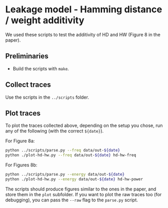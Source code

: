 # Leakage model - Hamming distance / weight additivity

We used these scripts to test the additivity of HD and HW (Figure 8 in the paper).

## Preliminaries

- Build the scripts with `make`.

## Collect traces

Use the scripts in the `../scripts` folder.

## Plot traces

To plot the traces collected above, depending on the setup you chose, run any of the following (with the correct `${date}`).

For Figure 8a:
```sh
python ../scripts/parse.py --freq data/out-${date}
python ./plot-hd-hw.py --freq data/out-${date} hd-hw-freq
```

For Figures 8b:
```sh
python ../scripts/parse.py --energy data/out-${date}
python ./plot-hd-hw.py --energy data/out-${date} hd-hw-power
```

The scripts should produce figures similar to the ones in the paper, and store them in the `plot` subfolder.
If you want to plot the raw traces too (for debugging), you can pass the `--raw` flag to the `parse.py` script.

